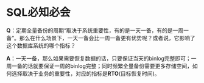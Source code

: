 # SQL必知必会



**Q**：定期全量备份的周期“取决于系统重要性，有的是一天一备，有的是一周一备”。那么在什么场景下，一天一备会比一周一备更有优势呢？或者说，它影响了这个数据库系统的哪个指标？

**A**：一天一备，那么如果需要恢复数据的话，只要保证当天的binlog完整即可；一周一备的话就要保证一周的binlog完整；同时频繁全量备份需要更多存储空间，如何选择取决于业务的重要性，对应的指标是**RTO**(目标恢复时间)。
